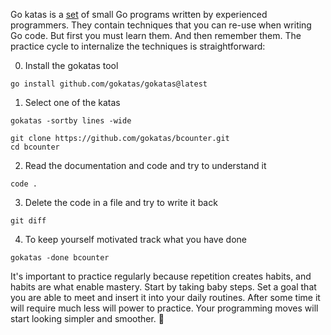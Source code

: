 Go katas is a [set](https://github.com/orgs/gokatas/repositories) of small Go programs written by experienced programmers. They contain techniques that you can re-use when writing Go code. But first you must learn them. And then remember them. The practice cycle to internalize the techniques is straightforward:

0. Install the gokatas tool

```
go install github.com/gokatas/gokatas@latest
```

1. Select one of the katas

```
gokatas -sortby lines -wide

git clone https://github.com/gokatas/bcounter.git
cd bcounter
```

2. Read the documentation and code and try to understand it

```
code .
```

3. Delete the code in a file and try to write it back

```
git diff
```

4. To keep yourself motivated track what you have done

```
gokatas -done bcounter
```

It's important to practice regularly because repetition creates habits, and habits are what enable mastery. Start by taking baby steps. Set a goal that you are able to meet and insert it into your daily routines. After some time it will require much less will power to practice. Your programming moves will start looking simpler and smoother. 🥋
